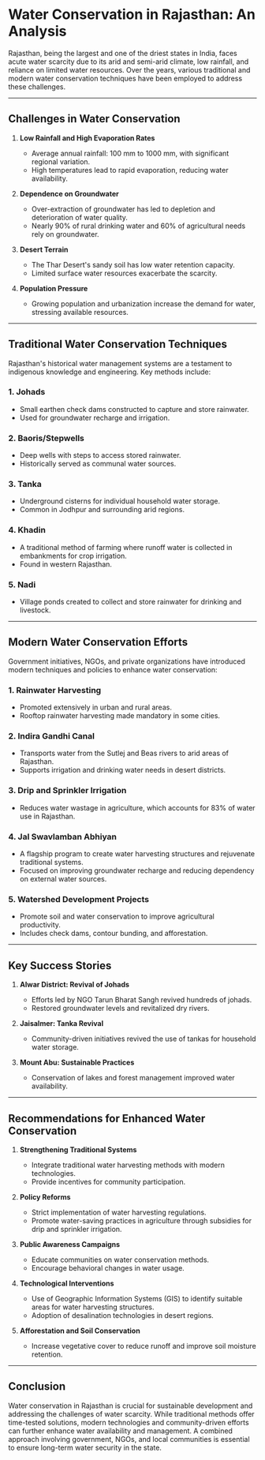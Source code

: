 # **Water Conservation in Rajasthan: An Analysis**

Rajasthan, being the largest and one of the driest states in India, faces acute water scarcity due to its arid and semi-arid climate, low rainfall, and reliance on limited water resources. Over the years, various traditional and modern water conservation techniques have been employed to address these challenges.

---

## **Challenges in Water Conservation**
1. **Low Rainfall and High Evaporation Rates**
   - Average annual rainfall: 100 mm to 1000 mm, with significant regional variation.
   - High temperatures lead to rapid evaporation, reducing water availability.

2. **Dependence on Groundwater**
   - Over-extraction of groundwater has led to depletion and deterioration of water quality.
   - Nearly 90% of rural drinking water and 60% of agricultural needs rely on groundwater.

3. **Desert Terrain**
   - The Thar Desert's sandy soil has low water retention capacity.
   - Limited surface water resources exacerbate the scarcity.

4. **Population Pressure**
   - Growing population and urbanization increase the demand for water, stressing available resources.

---

## **Traditional Water Conservation Techniques**
Rajasthan's historical water management systems are a testament to indigenous knowledge and engineering. Key methods include:

### **1. Johads**
   - Small earthen check dams constructed to capture and store rainwater.
   - Used for groundwater recharge and irrigation.

### **2. Baoris/Stepwells**
   - Deep wells with steps to access stored rainwater.
   - Historically served as communal water sources.

### **3. Tanka**
   - Underground cisterns for individual household water storage.
   - Common in Jodhpur and surrounding arid regions.

### **4. Khadin**
   - A traditional method of farming where runoff water is collected in embankments for crop irrigation.
   - Found in western Rajasthan.

### **5. Nadi**
   - Village ponds created to collect and store rainwater for drinking and livestock.

---

## **Modern Water Conservation Efforts**
Government initiatives, NGOs, and private organizations have introduced modern techniques and policies to enhance water conservation:

### **1. Rainwater Harvesting**
   - Promoted extensively in urban and rural areas.
   - Rooftop rainwater harvesting made mandatory in some cities.

### **2. Indira Gandhi Canal**
   - Transports water from the Sutlej and Beas rivers to arid areas of Rajasthan.
   - Supports irrigation and drinking water needs in desert districts.

### **3. Drip and Sprinkler Irrigation**
   - Reduces water wastage in agriculture, which accounts for 83% of water use in Rajasthan.

### **4. Jal Swavlamban Abhiyan**
   - A flagship program to create water harvesting structures and rejuvenate traditional systems.
   - Focused on improving groundwater recharge and reducing dependency on external water sources.

### **5. Watershed Development Projects**
   - Promote soil and water conservation to improve agricultural productivity.
   - Includes check dams, contour bunding, and afforestation.

---

## **Key Success Stories**
1. **Alwar District: Revival of Johads**
   - Efforts led by NGO Tarun Bharat Sangh revived hundreds of johads.
   - Restored groundwater levels and revitalized dry rivers.

2. **Jaisalmer: Tanka Revival**
   - Community-driven initiatives revived the use of tankas for household water storage.

3. **Mount Abu: Sustainable Practices**
   - Conservation of lakes and forest management improved water availability.

---

## **Recommendations for Enhanced Water Conservation**
1. **Strengthening Traditional Systems**
   - Integrate traditional water harvesting methods with modern technologies.
   - Provide incentives for community participation.

2. **Policy Reforms**
   - Strict implementation of water harvesting regulations.
   - Promote water-saving practices in agriculture through subsidies for drip and sprinkler irrigation.

3. **Public Awareness Campaigns**
   - Educate communities on water conservation methods.
   - Encourage behavioral changes in water usage.

4. **Technological Interventions**
   - Use of Geographic Information Systems (GIS) to identify suitable areas for water harvesting structures.
   - Adoption of desalination technologies in desert regions.

5. **Afforestation and Soil Conservation**
   - Increase vegetative cover to reduce runoff and improve soil moisture retention.

---

## **Conclusion**
Water conservation in Rajasthan is crucial for sustainable development and addressing the challenges of water scarcity. While traditional methods offer time-tested solutions, modern technologies and community-driven efforts can further enhance water availability and management. A combined approach involving government, NGOs, and local communities is essential to ensure long-term water security in the state.
